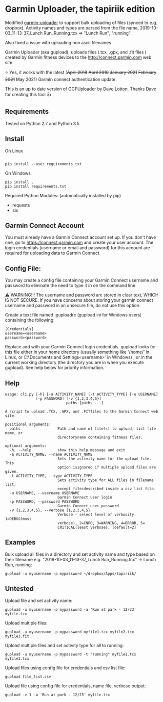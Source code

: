 Garmin Uploader, the tapiriik edition
===============

Modified [garmin-uploader](https://github.com/La0/garmin-uploader) to support
bulk uploading of files (synced to e.g. dropbox). Activity names and types are
parsed from the file name, 2019-10-03_11-13-37_Lunch Run_Running.tcx => "Lunch Run", "running".

Also fixed a issue with uploading non ascii filenames

Garmin Uploader (aka gupload), uploads files 
(.tcx, .gpx, and .fit files ) created by Garmin fitness 
devices to the http://connect.garmin.com web site.

:star: Yes, it works with the latest (~~April 2018~~ ~~April 2019~~ ~~January 2021~~ ~~February 2021~~ May 2021) Garmin connect authentication update.

This is an up to date version of [GCPUploader](https://github.com/dlotton/GcpUploader) by Dave Lotton. Thanks Dave for creating this tool :+1:

Requirements
------------

Tested on Python 2.7 and Python 3.5

Install
-------

On Linux
```

pip install --user requirements.txt
```

On Windows
```
pip install .
pip install requirements.txt
```

Required Python Modules: (automatically installed by pip)

 * requests
 * six


Garmin Connect Account
-----------------------
You must already have a Garmin Connect account set up.  If you
don't have one, go to https://connect.garmin.com and create your
user account.  The login credentials (username or email and password) for this account are 
required for uploading data to Garmin Connect.


Config File:
-----------
You may create a config file containing your Garmin Connect
username and password to eliminate the need to type it in 
on the command line.  

 :warning: WARNING!!! The username and password
are stored in clear text, WHICH IS NOT SECURE.  If you have 
concerns about storing your garmin connect username and 
password in an unsecure file, do not use this option.

Create a text file named .guploadrc (gupload.ini for Windows
users) containing the following:

```
[Credentials]
username=<username>
password=<password>
```

Replace <username> and <password> with your Garmin Connect
login credentials.  gupload looks for this file either in
your home directory (usually something like '/home/<username>' 
in Linux, or C:\Documents and Settings\<username>' in Windows)
, or in the current working directory (the directory you are 
in when you execute gupload).  See help below for priority 
information. 


Help
----

```
usage: cli.py [-h] [-a ACTIVITY_NAME] [-t ACTIVITY_TYPE] [-u USERNAME]
              [-p PASSWORD] [-v {1,2,3,4,5}]
                            paths [paths ...]

A script to upload .TCX, .GPX, and .FITfiles to the Garmin Connect web site.

positional arguments:
  paths                 Path and name of file(s) to upload, list file name, or
                        directoryname containing fitness files.

optional arguments:
  -h, --help            show this help message and exit
  -a ACTIVITY_NAME, --name ACTIVITY_NAME
                        Sets the activity name for the upload file. This
                        option isignored if multiple upload files are given.
  -t ACTIVITY_TYPE, --type ACTIVITY_TYPE
                        Sets activity type for ALL files in filename list,
                        except filesdescribed inside a csv list file.
  -u USERNAME, --username USERNAME
                        Garmin Connect user login
  -p PASSWORD, --password PASSWORD
                        Garmin Connect user password
  -v {1,2,3,4,5}, --verbose {1,2,3,4,5}
                        Verbose - select level of verbosity. 1=DEBUG(most
                        verbose), 2=INFO, 3=WARNING, 4=ERROR, 5=
                        CRITICAL(least verbose). [default=2]
```

Examples
--------
Bulk upload all files in a directory and set activity name and type based on their filename
e.g. "2019-10-03_11-13-37_Lunch Run_Running.tcx" -> Lunch Run, running:
```
gupload -u myusername -p mypassword ~/dropbox/Apps/tapiriik/
```

Untested
--------
Upload file and set activity name:
```
gupload -u myusername -p mypassword -a 'Run at park - 12/23' myfile.tcx
```

Upload multiple files:
```
gupload -u myusername -p mypassword myfile1.tcx myfile2.tcx myfile3.fit
```

Upload multiple files and set activity type for all to running:
```
gupload -u myusername -p mypassword -t "running" myfile1.tcx myfile2.tcx
```

Upload files using config file for credentials and csv list file:
```
gupload file_list.csv
```

Upload file using config file for credentials, name file, verbose output:
```
gupload -v 1 -a 'Run at park - 12/23' myfile.tcx
```
